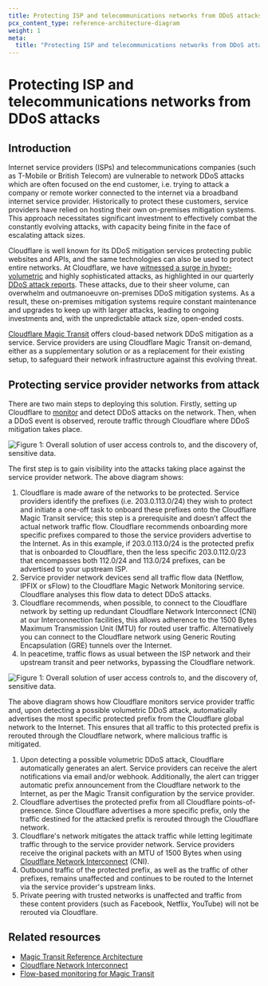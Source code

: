 ```yaml
---
title: Protecting ISP and telecommunications networks from DDoS attacks
pcx_content_type: reference-architecture-diagram
weight: 1
meta:
  title: "Protecting ISP and telecommunications networks from DDoS attacks"
---
```


# Protecting ISP and telecommunications networks from DDoS attacks

## Introduction

Internet service providers (ISPs) and telecommunications companies (such as T-Mobile or British Telecom) are vulnerable to network DDoS attacks which are often focused on the end customer, i.e. trying to attack a company or remote worker connected to the internet via a broadband internet service provider. Historically to protect these customers, service providers have relied on hosting their own on-premises mitigation systems. This approach necessitates significant investment to effectively combat the constantly evolving attacks, with capacity being finite in the face of escalating attack sizes.

Cloudflare is well known for its DDoS mitigation services protecting public websites and APIs, and the same technologies can also be used to protect entire networks. At Cloudflare, we have [witnessed a surge in hyper-volumetric](https://blog.cloudflare.com/cloudflare-mitigates-record-breaking-71-million-request-per-second-ddos-attack) and highly sophisticated attacks, as highlighted in our quarterly [DDoS attack reports](https://radar.cloudflare.com/reports/ddos/). These attacks, due to their sheer volume, can overwhelm and outmanoeuvre on-premises DDoS mitigation systems. As a result, these on-premises mitigation systems require constant maintenance and upgrades to keep up with larger attacks, leading to ongoing investments and, with the unpredictable attack size, open-ended costs.

[Cloudflare Magic Transit](/magic-transit/) offers cloud-based network DDoS mitigation as a service. Service providers are using Cloudflare Magic Transit on-demand, either as a supplementary solution or as a replacement for their existing setup, to safeguard their network infrastructure against this evolving threat.

## Protecting service provider networks from attack

There are two main steps to deploying this solution. Firstly, setting up Cloudflare to [monitor](https://blog.cloudflare.com/flow-based-monitoring-for-magic-transit) and detect DDoS attacks on the network. Then, when a DDoS event is observed, reroute traffic through Cloudflare where DDoS mitigation takes place.

![Figure 1: Overall solution of user access controls to, and the discovery of, sensitive data.](/images/reference-architecture/protecting-sp-networks-from-ddos/protecting-sp-networks-from-ddos-fig1.svg)

The first step is to gain visibility into the attacks taking place against the service provider network. The above diagram shows:


1. Cloudflare is made aware of the networks to be protected. Service providers identify the prefixes (i.e. 203.0.113.0/24) they wish to protect and initiate a one-off task to onboard these prefixes onto the Cloudflare Magic Transit service; this step is a prerequisite and doesn’t affect the actual network traffic flow. Cloudflare recommends onboarding more specific prefixes compared to those the service providers advertise to the Internet. As in this example, if 203.0.113.0/24 is the protected prefix that is onboarded to Cloudflare, then the less specific 203.0.112.0/23 that encompasses both 112.0/24 and 113.0/24 prefixes, can be advertised to your upstream ISP.
2. Service provider network devices send all traffic flow data (Netflow, IPFIX or sFlow) to the Cloudflare Magic Network Monitoring service. Cloudflare analyses this flow data to detect DDoS attacks.
3. Cloudflare recommends, when possible, to connect to the Cloudflare network by setting up redundant Cloudflare Network Interconnect (CNI) at our Interconnection facilities, this allows adherence to the 1500 Bytes Maximum Transmission Unit (MTU) for routed user traffic. Alternatively you can connect to the Cloudflare network using Generic Routing Encapsulation (GRE) tunnels over the Internet.
4. In peacetime, traffic flows as usual between the ISP network and their upstream transit and peer networks, bypassing the Cloudflare network.

![Figure 1: Overall solution of user access controls to, and the discovery of, sensitive data.](/images/reference-architecture/protecting-sp-networks-from-ddos/protecting-sp-networks-from-ddos-fig2.svg)

The above diagram shows how Cloudflare monitors service provider traffic and, upon detecting a possible volumetric DDoS attack, automatically advertises the most specific protected prefix from the Cloudflare global network to the Internet. This ensures that all traffic to this protected prefix is rerouted through the Cloudflare network, where malicious traffic is mitigated.


1. Upon detecting a possible volumetric DDoS attack, Cloudflare automatically generates an alert. Service providers can receive the alert notifications via email and/or webhook. Additionally, the alert can trigger automatic prefix announcement from the Cloudflare network to the Internet, as per the Magic Transit configuration by the service provider.
2. Cloudflare advertises the protected prefix from all Cloudflare points-of-presence. Since Cloudflare advertises a more specific prefix, only the traffic destined for the attacked prefix is rerouted through the Cloudflare network.
3. Cloudflare's network mitigates the attack traffic while letting legitimate traffic through to the service provider network. Service providers receive the original packets with an MTU of 1500 Bytes when using [Cloudflare Network Interconnect](/network-interconnect/) (CNI).
4. Outbound traffic of the protected prefix, as well as the traffic of other prefixes, remains unaffected and continues to be routed to the Internet via the service provider's upstream links.
5. Private peering with trusted networks is unaffected and traffic from these content providers (such as Facebook, Netflix, YouTube) will not be rerouted via Cloudflare.

## Related resources

- [Magic Transit Reference Architecture](/reference-architecture/architectures/magic-transit/)
- [Cloudflare Network Interconnect](/reference-architecture/architectures/magic-transit/)
- [Flow-based monitoring for Magic Transit](https://blog.cloudflare.com/flow-based-monitoring-for-magic-transit)